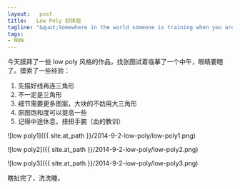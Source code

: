 ```yaml
--- 
layout:   post
title:   Low Poly 初体验
tagline: "&quot;Somewhere in the world someone is training when you are not. When you race him, he will win.&quot; - Tom Fleming"
tags: 
- NON
---
```


今天膜拜了一些 low poly 风格的作品，找张图试着临摹了一个中午，眼睛要瞎了。摸索了一些经验：

1. 先描好线再连三角形
2. 不一定是三角形
3. 细节需要更多图案，大块的不妨用大三角形
4. 原图饱和度可以提高一些
5. 记得中途休息，扭扭手腕（血的教训）

![low poly1]({{ site.at_path }}/2014-9-2-low-poly/low-poly1.png)

![low poly2]({{ site.at_path }}/2014-9-2-low-poly/low-poly2.png)

![low poly3]({{ site.at_path }}/2014-9-2-low-poly/low-poly3.png)

瞎扯完了，洗洗睡。
